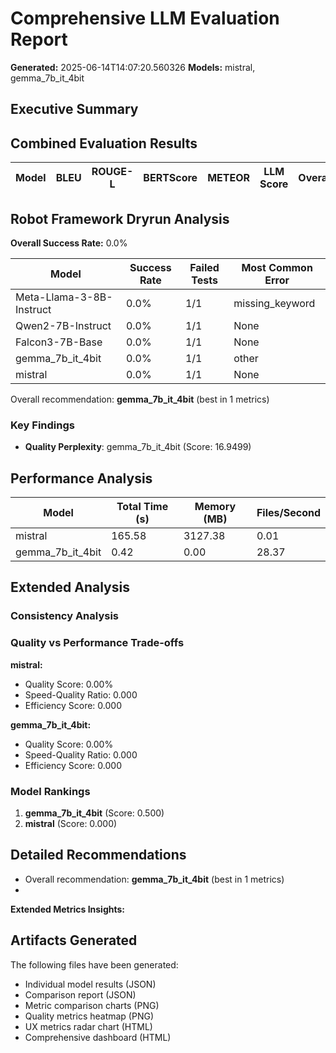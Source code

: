 # Comprehensive LLM Evaluation Report
**Generated:** 2025-06-14T14:07:20.560326
**Models:** mistral, gemma_7b_it_4bit

## Executive Summary

## Combined Evaluation Results

| Model | BLEU | ROUGE-L | BERTScore | METEOR | LLM Score | Overall |
|-------|------|---------|-----------|---------|-----------|---------|

## Robot Framework Dryrun Analysis

**Overall Success Rate:** 0.0%

| Model | Success Rate | Failed Tests | Most Common Error |
|-------|--------------|--------------|-------------------|
| Meta-Llama-3-8B-Instruct | 0.0% | 1/1 | missing_keyword |
| Qwen2-7B-Instruct | 0.0% | 1/1 | None |
| Falcon3-7B-Base | 0.0% | 1/1 | None |
| gemma_7b_it_4bit | 0.0% | 1/1 | other |
| mistral | 0.0% | 1/1 | None |
Overall recommendation: **gemma_7b_it_4bit** (best in 1 metrics)

### Key Findings

- **Quality Perplexity**: gemma_7b_it_4bit (Score: 16.9499)

## Performance Analysis

| Model | Total Time (s) | Memory (MB) | Files/Second |
|-------|----------------|-------------|--------------|
| mistral | 165.58 | 3127.38 | 0.01 |
| gemma_7b_it_4bit | 0.42 | 0.00 | 28.37 |

## Extended Analysis

### Consistency Analysis

### Quality vs Performance Trade-offs

**mistral:**
- Quality Score: 0.00%
- Speed-Quality Ratio: 0.000
- Efficiency Score: 0.000

**gemma_7b_it_4bit:**
- Quality Score: 0.00%
- Speed-Quality Ratio: 0.000
- Efficiency Score: 0.000

### Model Rankings

1. **gemma_7b_it_4bit** (Score: 0.500)
2. **mistral** (Score: 0.000)

## Detailed Recommendations

- Overall recommendation: **gemma_7b_it_4bit** (best in 1 metrics)
- 
**Extended Metrics Insights:**

## Artifacts Generated

The following files have been generated:
- Individual model results (JSON)
- Comparison report (JSON)
- Metric comparison charts (PNG)
- Quality metrics heatmap (PNG)
- UX metrics radar chart (HTML)
- Comprehensive dashboard (HTML)
